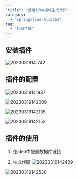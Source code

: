 ```yaml
---
"title": "使用idea插件生成代码"
category:
  - "springcloud-alibaba"
tag:
  - "代码生成"
---
```


## 安装插件

![20230319141742](https://tianqingxiaozhu.oss-cn-shenzhen.aliyuncs.com/blog20230319141742.png)

## 插件的配置

![20230319141937](https://tianqingxiaozhu.oss-cn-shenzhen.aliyuncs.com/blog20230319141937.png)

![20230319142009](https://tianqingxiaozhu.oss-cn-shenzhen.aliyuncs.com/blog20230319142009.png)

![20230319142135](https://tianqingxiaozhu.oss-cn-shenzhen.aliyuncs.com/blog20230319142135.png)

![20230319142152](https://tianqingxiaozhu.oss-cn-shenzhen.aliyuncs.com/blog20230319142152.png)


## 插件的使用

1. 在idea中配置数据库链接

2. 生成代码
![20230319142409](https://tianqingxiaozhu.oss-cn-shenzhen.aliyuncs.com/blog20230319142409.png)

![20230319142530](https://tianqingxiaozhu.oss-cn-shenzhen.aliyuncs.com/blog20230319142530.png)


